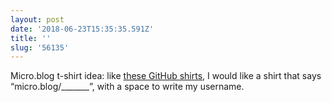 ```yaml
---
layout: post
date: '2018-06-23T15:35:35.591Z'
title: ''
slug: '56135'
---
```

Micro.blog t-shirt idea: like [these GitHub shirts](https://github.myshopify.com/products/github-username-shirt), I would like a shirt that says “micro.blog/_______”, with a space to write my username. 
